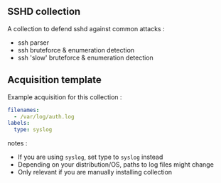 ## SSHD collection

A collection to defend sshd against common attacks :
 - ssh parser
 - ssh bruteforce & enumeration detection
 - ssh 'slow' bruteforce & enumeration detection

## Acquisition template

Example acquisition for this collection :

```yaml
filenames:
  - /var/log/auth.log
labels:
  type: syslog
```


notes :
 -  If you are using `syslog`, set type to `syslog` instead
 -  Depending on your distribution/OS, paths to log files might change
 -  Only relevant if you are manually installing collection

